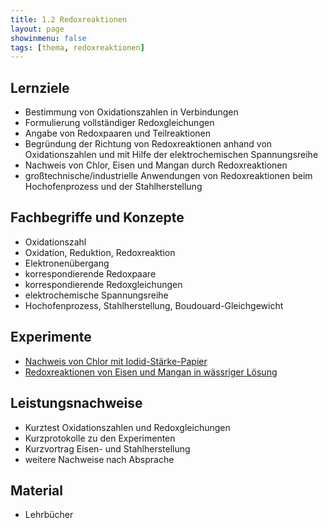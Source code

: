 ```yaml
---
title: 1.2 Redoxreaktionen
layout: page
showinmenu: false
tags: [thema, redoxreaktionen]
---
```


## Lernziele

- Bestimmung von Oxidationszahlen in Verbindungen
- Formulierung vollständiger Redoxgleichungen
- Angabe von Redoxpaaren und Teilreaktionen
- Begründung der Richtung von Redoxreaktionen anhand von Oxidationszahlen und mit Hilfe der elektrochemischen Spannungsreihe
- Nachweis von Chlor, Eisen und Mangan durch Redoxreaktionen
- großtechnische/industrielle Anwendungen von Redoxreaktionen beim Hochofenprozess und der Stahlherstellung

## Fachbegriffe und Konzepte

- Oxidationszahl
- Oxidation, Reduktion, Redoxreaktion
- Elektronenübergang
- korrespondierende Redoxpaare
- korrespondierende Redoxgleichungen
- elektrochemische Spannungsreihe
- Hochofenprozess, Stahlherstellung, Boudouard-Gleichgewicht

## Experimente

- [Nachweis von Chlor mit Iodid-Stärke-Papier](/experimente/nachweis_von_chlor)
- [Redoxreaktionen von Eisen und Mangan in wässriger Lösung](/experimente/redoxreaktionen_von_eisen_und_mangan)

## Leistungsnachweise

- Kurztest Oxidationszahlen und Redoxgleichungen
- Kurzprotokolle zu den Experimenten
- Kurzvortrag Eisen- und Stahlherstellung
- weitere Nachweise nach Absprache

## Material

- Lehrbücher


